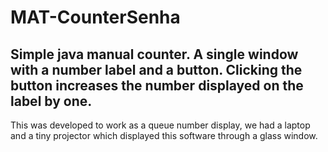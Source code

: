 # MAT-CounterSenha
Simple java manual counter. A single window with a number label and a button.
Clicking the button increases the number displayed on the label by one.
---
This was developed to work as a queue number display,
we had a laptop and a tiny projector which displayed this software through a glass window.
